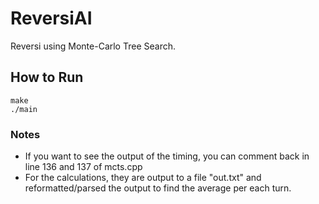 # ReversiAI
Reversi using Monte-Carlo Tree Search.

## How to Run
```
make
./main
```

### Notes
- If you want to see the output of the timing, you can comment back in line 136 and 137 of mcts.cpp
- For the calculations, they are output to a file "out.txt" and reformatted/parsed the output to find the average per each turn.